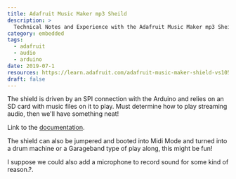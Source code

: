 ```yaml
---
title: Adafruit Music Maker mp3 Sheild
description: >
  Technical Notes and Experience with the Adafruit Music Maker mp3 Sheild. 
category: embedded
tags: 
  - adafruit
  - audio
  - arduino
date: 2019-07-1
resources: https://learn.adafruit.com/adafruit-music-maker-shield-vs1053-mp3-wav-wave-ogg-vorbis-player/assembly
draft: false
---
```


The shield is driven by an SPI connection with the Arduino and relies
on an SD card with music files on it to play.  Must determine how to
play streaming audio, then we'll have something neat!

Link to the [documentation](https://learn.adafruit.com/adafruit-music-maker-shield-vs1053-mp3-wav-wave-ogg-vorbis-player/assembly). 

The shield can also be jumpered and booted into Midi Mode and turned
into a drum machine or a Garageband type of play along, this might be
fun!

I suppose we could also add a microphone to record sound for some kind
of reason.?.

